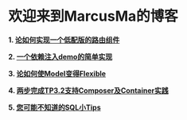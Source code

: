 ﻿# 欢迎来到MarcusMa的博客
 
**1. [论如何实现一个低配版的路由组件](https://github.com/marcus-ma/myBlog/issues/1)**

**2. [一个依赖注入demo的简单实现](https://github.com/marcus-ma/myBlog/issues/2)**

**3. [论如何使Model变得Flexible](https://github.com/marcus-ma/myBlog/issues/3)**

**4. [两步完成TP3.2支持Composer及Container实践](https://github.com/marcus-ma/myBlog/issues/4)**

**5. [您可能不知道的SQL小Tips](https://github.com/marcus-ma/myBlog/issues/5)**
